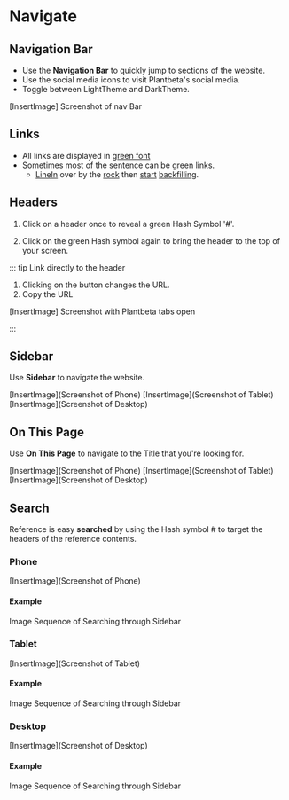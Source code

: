# Navigate 

## Navigation Bar

- Use the **Navigation Bar** to quickly jump to sections of the website. 
- Use the social media icons to visit Plantbeta's social media.
- Toggle between LightTheme and DarkTheme.

[InsertImage] Screenshot of nav Bar

## Links

- All links are displayed in [green font](/guide/GoBack)
- Sometimes most of the sentence can be green links.
    - [LineIn]() over by the [rock]() then [start]() [backfilling]().

## Headers

1. Click on a header once to reveal a green Hash Symbol '#'.

2. Click on the green Hash symbol again to bring the header to the top of your screen.

::: tip Link directly to the header

1. Clicking on the button changes the URL. 
2. Copy the URL

[InsertImage] Screenshot with Plantbeta tabs open

:::

## Sidebar

Use **Sidebar** to navigate the website.

[InsertImage](Screenshot of Phone)
[InsertImage](Screenshot of Tablet)
[InsertImage](Screenshot of Desktop)

## On This Page

Use **On This Page** to navigate to the Title that you're looking for. 

[InsertImage](Screenshot of Phone)
[InsertImage](Screenshot of Tablet)
[InsertImage](Screenshot of Desktop)

## Search

Reference is easy **searched** by using the Hash symbol # to target the headers of the reference contents.

### Phone
[InsertImage](Screenshot of Phone)

#### Example

Image Sequence of Searching through Sidebar


### Tablet
[InsertImage](Screenshot of Tablet)

#### Example

Image Sequence of Searching through Sidebar

### Desktop
[InsertImage](Screenshot of Desktop)

#### Example

Image Sequence of Searching through Sidebar

